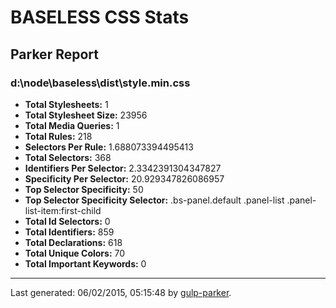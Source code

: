 # BASELESS CSS Stats

## Parker Report

### d:\node\baseless\dist\style.min.css

- **Total Stylesheets:** 1
- **Total Stylesheet Size:** 23956
- **Total Media Queries:** 1
- **Total Rules:** 218
- **Selectors Per Rule:** 1.688073394495413
- **Total Selectors:** 368
- **Identifiers Per Selector:** 2.3342391304347827
- **Specificity Per Selector:** 20.929347826086957
- **Top Selector Specificity:** 50
- **Top Selector Specificity Selector:** .bs-panel.default .panel-list .panel-list-item:first-child
- **Total Id Selectors:** 0
- **Total Identifiers:** 859
- **Total Declarations:** 618
- **Total Unique Colors:** 70
- **Total Important Keywords:** 0

* * *

Last generated: 06/02/2015, 05:15:48 by [gulp-parker](https://github.com/PavelDemyanenko/gulp-parker).
